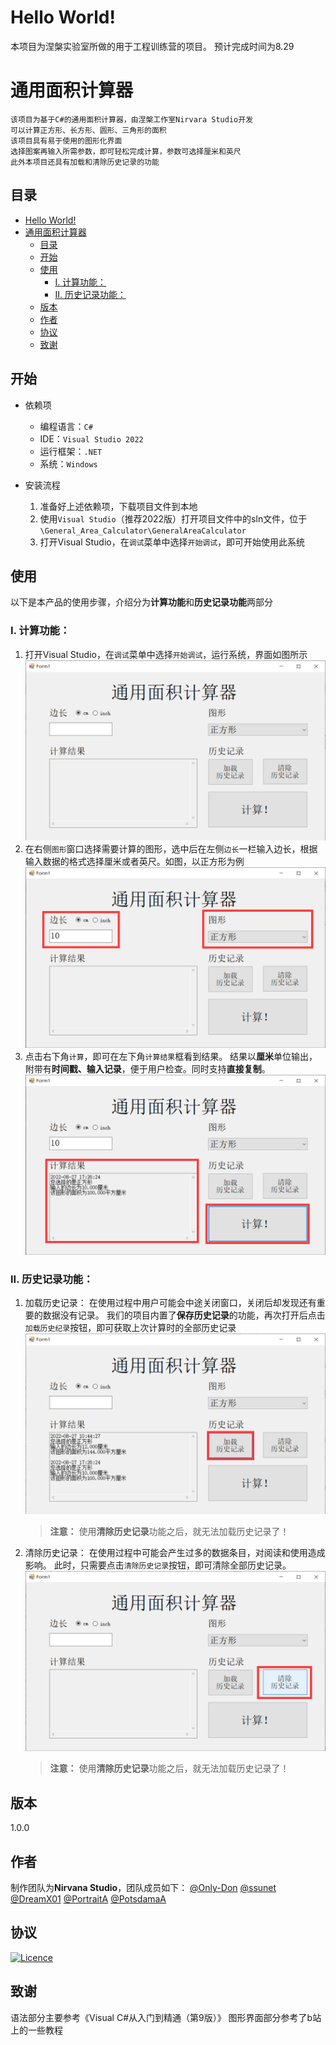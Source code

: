 # Hello World!
本项目为涅槃实验室所做的用于工程训练营的项目。
预计完成时间为8.29

# 通用面积计算器


    该项目为基于C#的通用面积计算器，由涅槃工作室Nirvara Studio开发
    可以计算正方形、长方形、圆形、三角形的面积
    该项目具有易于使用的图形化界面
    选择图案再输入所需参数，即可轻松完成计算，参数可选择厘米和英尺
    此外本项目还具有加载和清除历史记录的功能
## 目录
- [Hello World!](#hello-world)
- [通用面积计算器](#通用面积计算器)
  - [目录](#目录)
  - [开始](#开始)
  - [使用](#使用)
    - [I. 计算功能：](#i-计算功能)
    - [II. 历史记录功能：](#ii-历史记录功能)
  - [版本](#版本)
  - [作者](#作者)
  - [协议](#协议)
  - [致谢](#致谢)

## 开始
* 依赖项
  * 编程语言：`C#`
  * IDE：`Visual Studio 2022`
  * 运行框架：`.NET`
  * 系统：`Windows`

* 安装流程
  1. 准备好上述依赖项，下载项目文件到本地
  2. 使用`Visual Studio`（推荐2022版）打开项目文件中的sln文件，位于`\General_Area_Calculator\GeneralAreaCalculator` 
  3. 打开Visual Studio，在`调试`菜单中选择`开始调试`，即可开始使用此系统


## 使用
以下是本产品的使用步骤，介绍分为**计算功能**和**历史记录功能**两部分
### I. 计算功能：
1. 打开Visual Studio，在`调试`菜单中选择`开始调试`，运行系统，界面如图所示
   ![开始](README依赖/start.PNG)
2. 在右侧`图形`窗口选择需要计算的图形，选中后在左侧`边长`一栏输入边长，根据输入数据的格式选择厘米或者英尺。如图，以正方形为例
   ![计算](README依赖/计算.PNG)
3. 点击右下角`计算`，即可在左下角`计算结果`框看到结果。
   结果以**厘米**单位输出，附带有**时间戳、输入记录**，便于用户检查。同时支持**直接复制**。
   ![结果](README依赖/结果.PNG)

### II. 历史记录功能：
1. 加载历史记录：
   在使用过程中用户可能会中途关闭窗口，关闭后却发现还有重要的数据没有记录。
   我们的项目内置了**保存历史记录**的功能，再次打开后点击`加载历史纪录`按钮，即可获取上次计算时的全部历史记录
   ![加载记录](README依赖/加载记录.PNG)
   >**注意：** 使用**清除历史记录**功能之后，就无法加载历史记录了！
2. 清除历史记录：
   在使用过程中可能会产生过多的数据条目，对阅读和使用造成影响。
   此时，只需要点击`清除历史记录`按钮，即可清除全部历史记录。
![清除记录](README依赖/清除记录.PNG)
   >**注意：** 使用**清除历史记录**功能之后，就无法加载历史记录了！
   

## 版本
1.0.0

## 作者
制作团队为**Nirvana Studio**，团队成员如下：
[@Only-Don](https://github.com/Only-Don)
[@ssunet](https://github.com/ssunet)
[@DreamX01](https://github.com/DreamX01)
[@PortraitA](https://github.com/PortraitA)
[@PotsdamaA](https://github.com/PotsdamA)

## 协议
[![Licence](https://img.shields.io/github/license/Ileriayo/markdown-badges?style=for-the-badge)](./LICENSE)

## 致谢
语法部分主要参考《Visual C#从入门到精通（第9版）》
图形界面部分参考了b站上的一些教程